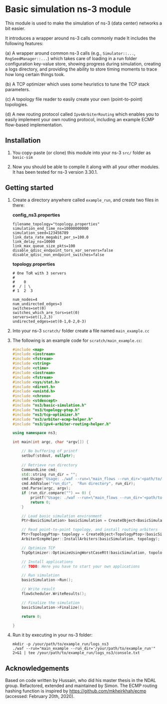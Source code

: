 # Basic simulation ns-3 module

This module is used to make the simulation of ns-3 (data center) networks a bit easier.

It introduces a wrapper around ns-3 calls commonly made 
It includes the following features:

(a) A wrapper around common ns-3 calls (e.g., `Simulator::...`, `RngSeedManager::...`) which takes care of loading in a run folder configuration key-value store, showing progress during simulation, creating a logs directory, and providing the ability to store timing moments to trace how long certain things took.

(b) A TCP optimizer which uses some heuristics to tune the TCP stack parameters.

(c) A topology file reader to easily create your own (point-to-point) topologies.

(d) A new routing protocol called `Ipv4ArbiterRouting` which enables you to easily implement your own routing protocol, including an example ECMP flow-based implementation.


## Installation

1. You copy-paste (or clone) this module into your ns-3 `src/` folder as `basic-sim`

2. Now you should be able to compile it along with all your other modules. It has been tested for ns-3 version 3.30.1.


## Getting started

1. Create a directory anywhere called `example_run`, and create two files in there:

   **config_ns3.properties**
   
   ```
   filename_topology="topology.properties"
   simulation_end_time_ns=10000000000
   simulation_seed=123456789
   link_data_rate_megabit_per_s=100.0
   link_delay_ns=10000
   link_max_queue_size_pkts=100
   disable_qdisc_endpoint_tors_xor_servers=false
   disable_qdisc_non_endpoint_switches=false
   ```
   
   **topology.properties**
   
   ```
   # One ToR with 3 servers
   #
   #    0
   #  / | \
   # 1  2  3
   
   num_nodes=4
   num_undirected_edges=3
   switches=set(0)
   switches_which_are_tors=set(0)
   servers=set(1,2,3)
   undirected_edges=set(0-1,0-2,0-3)
   ```

2. Into your ns-3 `scratch/` folder create a file named `main_example.cc`

3. The following is an example code for `scratch/main_example.cc`:

    ```c++
    #include <map>
    #include <iostream>
    #include <fstream>
    #include <string>
    #include <ctime>
    #include <iostream>
    #include <fstream>
    #include <sys/stat.h>
    #include <dirent.h>
    #include <unistd.h>
    #include <chrono>
    #include <stdexcept>
    #include "ns3/basic-simulation.h"
    #include "ns3/topology-ptop.h"
    #include "ns3/tcp-optimizer.h"
    #include "ns3/arbiter-ecmp-helper.h"
    #include "ns3/ipv4-arbiter-routing-helper.h"
    
    using namespace ns3;
    
    int main(int argc, char *argv[]) {
    
        // No buffering of printf
        setbuf(stdout, nullptr);
        
        // Retrieve run directory
        CommandLine cmd;
        std::string run_dir = "";
        cmd.Usage("Usage: ./waf --run=\"main_flows --run_dir='<path/to/run/directory>'\"");
        cmd.AddValue("run_dir",  "Run directory", run_dir);
        cmd.Parse(argc, argv);
        if (run_dir.compare("") == 0) {
            printf("Usage: ./waf --run=\"main_flows --run_dir='<path/to/run/directory>'\"");
            return 0;
        }
    
        // Load basic simulation environment
        Ptr<BasicSimulation> basicSimulation = CreateObject<BasicSimulation>(run_dir);
    
        // Read point-to-point topology, and install routing arbiters
        Ptr<TopologyPtop> topology = CreateObject<TopologyPtop>(basicSimulation, Ipv4ArbiterRoutingHelper());
        ArbiterEcmpHelper::InstallArbiters(basicSimulation, topology);
    
        // Optimize TCP
        TcpOptimizer::OptimizeUsingWorstCaseRtt(basicSimulation, topology->GetWorstCaseRttEstimateNs());
    
        // Install applications
        // TODO: Here you have to start your own applications
    
        // Run simulation
        basicSimulation->Run();
    
        // Write result
        flowScheduler.WriteResults();
    
        // Finalize the simulation
        basicSimulation->Finalize();
    
        return 0;
    
    }
    ```

4. Run it by executing in your ns-3 folder:
   ```
   mkdir -p /your/path/to/example_run/logs_ns3
   ./waf --run="main_example --run_dir='/your/path/to/example_run'" 2>&1 | tee /your/path/to/example_run/logs_ns3/console.txt
   ```
   
## Acknowledgements

Based on code written by Hussain, who did his master thesis in the NDAL group.
Refactored, extended and maintained by Simon. The ECMP routing hashing function is inspired by https://github.com/mkheirkhah/ecmp (accessed: February 20th, 2020).
